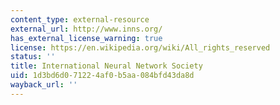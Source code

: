 ```yaml
---
content_type: external-resource
external_url: http://www.inns.org/
has_external_license_warning: true
license: https://en.wikipedia.org/wiki/All_rights_reserved
status: ''
title: International Neural Network Society
uid: 1d3bd6d0-7122-4af0-b5aa-084bfd43da8d
wayback_url: ''
---
```

